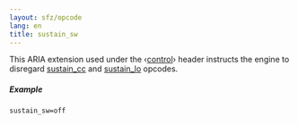 ```yaml
---
layout: sfz/opcode
lang: en
title: sustain_sw
---
```

This ARIA extension used under the ‹[control](/headers/control)› header
instructs the engine to disregard [sustain_cc](sustain_cc) and
[sustain_lo](sustain_lo) opcodes.

##### Example

```
sustain_sw=off
```

